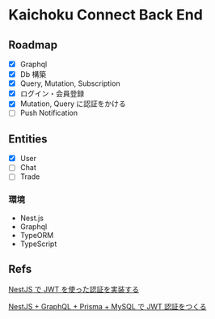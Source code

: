 # Kaichoku Connect Back End

## Roadmap

- [x] Graphql
- [x] Db 構築
- [x] Query, Mutation, Subscription
- [x] ログイン・会員登録
- [x] Mutation, Query に認証をかける
- [ ] Push Notification

## Entities

- [x] User
- [ ] Chat
- [ ] Trade

### 環境

- Nest.js
- Graphql
- TypeORM
- TypeScript

## Refs

[NestJS で JWT を使った認証を実装する](https://zenn.dev/uttk/articles/9095a28be1bf5d#jwtstrategy-%E3%81%AE%E5%AE%9F%E8%A3%85)

[NestJS + GraphQL + Prisma + MySQL で JWT 認証をつくる](https://zenn.dev/mseto/articles/nest-graphql-prisma)
